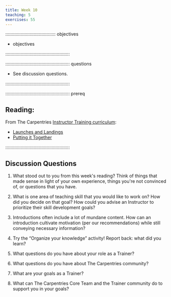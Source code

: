 ```yaml
---
title: Week 10
teaching: 5
exercises: 55
---
```


::::::::::::::::::::::::::::::::::::::: objectives

- objectives

::::::::::::::::::::::::::::::::::::::::::::::::::

:::::::::::::::::::::::::::::::::::::::::::::::::: questions

- See discussion questions. 

::::::::::::::::::::::::::::::::::::::::::::::::::

:::::::::::::::::::::::::::::::::::::::::::::::::: prereq

## Reading:

From The Carpentries [Instructor Training curriculum](https://carpentries.github.io/instructor-training/instructor/index.html): 

* [Launches and Landings](https://carpentries.github.io/instructor-training/instructor/23-introductions.html)
* [Putting it Together](https://carpentries.github.io/instructor-training/instructor/24-practices.html)

::::::::::::::::::::::::::::::::::::::::::::::::::

## Discussion Questions

1. What stood out to you from this week's reading? Think of things that made sense in light of your own experience, things you're not convinced of, or questions that you have.

1. What is one area of teaching skill that you would like to work on? How did you decide on that goal? How could you advise an Instructor to prioritize their skill development goals?

1. Introductions often include a lot of mundane content. How can an introduction cultivate motivation (per our recommendations) while still conveying necessary information?

1. Try the “Organize your knowledge” activity! Report back: what did you learn?

1. What questions do you have about your role as a Trainer?

1. What questions do you have about The Carpentries community?

1. What are your goals as a Trainer?

1. What can The Carpentries Core Team and the Trainer community do to support you in your goals?





